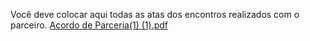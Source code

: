 Você deve colocar aqui todas as atas dos encontros realizados com o parceiro.
[Acordo de Parceria(1) (1).pdf](https://github.com/ICEI-PUC-Minas-PMV-ADS/pmv-ads-2023-2-e5-proj-empext-t1-pmv-ads-2023-2-e5-proj-controledzoon/files/12678180/Acordo.de.Parceria.1.1.pdf)
